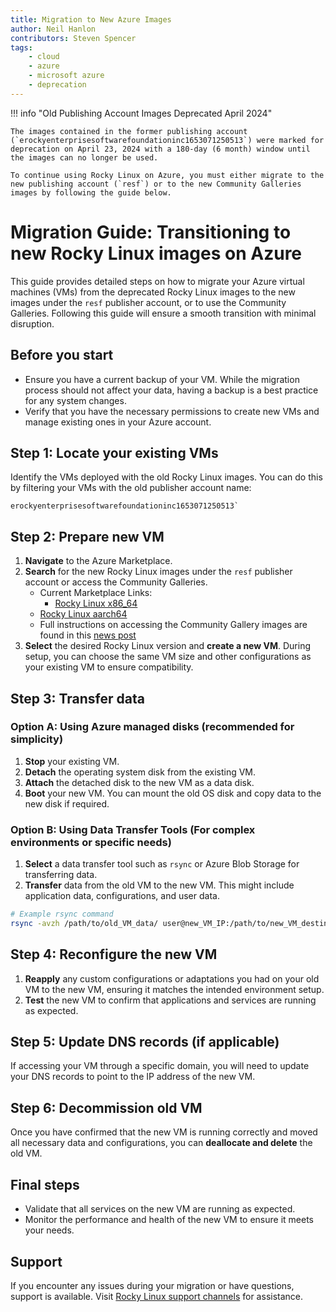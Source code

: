 ```yaml
---
title: Migration to New Azure Images
author: Neil Hanlon
contributors: Steven Spencer
tags:
    - cloud
    - azure
    - microsoft azure
    - deprecation
---
```


!!! info "Old Publishing Account Images Deprecated April 2024"

    The images contained in the former publishing account (`erockyenterprisesoftwarefoundationinc1653071250513`) were marked for deprecation on April 23, 2024 with a 180-day (6 month) window until the images can no longer be used. 

    To continue using Rocky Linux on Azure, you must either migrate to the new publishing account (`resf`) or to the new Community Galleries images by following the guide below.

# Migration Guide: Transitioning to new Rocky Linux images on Azure

This guide provides detailed steps on how to migrate your Azure virtual machines (VMs) from the deprecated Rocky Linux images to the new images under the `resf` publisher account, or to use the Community Galleries. Following this guide will ensure a smooth transition with minimal disruption.

## Before you start

- Ensure you have a current backup of your VM. While the migration process should not affect your data, having a backup is a best practice for any system changes.
- Verify that you have the necessary permissions to create new VMs and manage existing ones in your Azure account.

## Step 1: Locate your existing VMs

Identify the VMs deployed with the old Rocky Linux images. You can do this by filtering your VMs with the old publisher account name:

```text
erockyenterprisesoftwarefoundationinc1653071250513`
```

## Step 2: Prepare new VM

1. **Navigate** to the Azure Marketplace.
2. **Search** for the new Rocky Linux images under the `resf` publisher account or access the Community Galleries.
    - Current Marketplace Links:
      - [Rocky Linux x86_64](https://azuremarketplace.microsoft.com/en-us/marketplace/apps/resf.rockylinux-x86_64)
    - [Rocky Linux aarch64](https://azuremarketplace.microsoft.com/en-us/marketplace/apps/resf.rockylinux-aarch64)
    - Full instructions on accessing the Community Gallery images are found in this [news post](https://rockylinux.org/news/rocky-on-azure-community-gallery/)
3. **Select** the desired Rocky Linux version and **create a new VM**. During setup, you can choose the same VM size and other configurations as your existing VM to ensure compatibility.

## Step 3: Transfer data

### Option A: Using Azure managed disks (recommended for simplicity)

1. **Stop** your existing VM.
2. **Detach** the operating system disk from the existing VM.
3. **Attach** the detached disk to the new VM as a data disk.
4. **Boot** your new VM. You can mount the old OS disk and copy data to the new disk if required.

### Option B: Using Data Transfer Tools (For complex environments or specific needs)

1. **Select** a data transfer tool such as `rsync` or Azure Blob Storage for transferring data.
2. **Transfer** data from the old VM to the new VM. This might include application data, configurations, and user data.

```bash
# Example rsync command
rsync -avzh /path/to/old_VM_data/ user@new_VM_IP:/path/to/new_VM_destination/
```

## Step 4: Reconfigure the new VM

1. **Reapply** any custom configurations or adaptations you had on your old VM to the new VM, ensuring it matches the intended environment setup.
2. **Test** the new VM to confirm that applications and services are running as expected.

## Step 5: Update DNS records (if applicable)

If accessing your VM through a specific domain, you will need to update your DNS records to point to the IP address of the new VM.

## Step 6: Decommission old VM

Once you have confirmed that the new VM is running correctly and moved all necessary data and configurations, you can **deallocate and delete** the old VM.

## Final steps

- Validate that all services on the new VM are running as expected.
- Monitor the performance and health of the new VM to ensure it meets your needs.

## Support

If you encounter any issues during your migration or have questions, support is available. Visit [Rocky Linux support channels](https://wiki.rockylinux.org/rocky/support/) for assistance.

